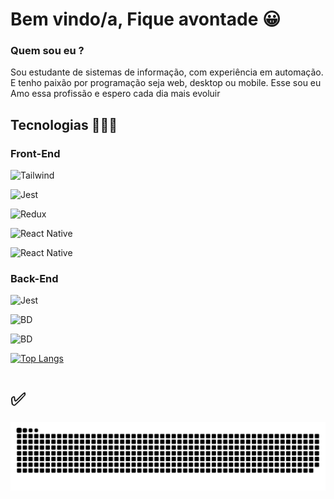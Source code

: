 
  <h1>Bem vindo/a, Fique avontade 😀</h1> 
  
  <h3>Quem sou eu ?</h3>
  
  <p> Sou estudante de sistemas de informação, com experiência em automação. E tenho paixão por programação seja web, desktop ou mobile. Esse sou eu Amo essa profissão e espero cada dia mais evoluir</p>


<h2>Tecnologias 🧑‍💻✅</h2>
  <h3>Front-End</h3>
<div style="display:inline_block;">   
  
  ![Tailwind](https://img.shields.io/badge/Tailwind_CSS-38B2AC?style=for-the-badge&logo=tailwind-css&logoColor=white)
  
  ![Jest](https://img.shields.io/badge/Jest-323330?style=for-the-badge&logo=Jest&logoColor=white)
  
  ![Redux]( https://img.shields.io/badge/Redux-593D88?style=for-the-badge&logo=redux&logoColor=white)
  
  ![React Native](https://img.shields.io/badge/React_Native-20232A?style=for-the-badge&logo=react&logoColor=61DAF)
  
  ![React Native](https://img.shields.io/badge/React-20232A?style=for-the-badge&logo=react&logoColor=61DAFB)
  
</div>
 <h3>Back-End</h3>
<div style="display:inline_block;"> 
  
  ![Jest](https://img.shields.io/badge/Jest-323330?style=for-the-badge&logo=Jest&logoColor=white)
  
  ![BD](https://img.shields.io/badge/PostgreSQL-316192?style=for-the-badge&logo=postgresql&logoColor=white)
  
  ![BD](https://img.shields.io/badge/Express.js-404D59?style=for-the-badge)
  

</div>
  
  
  
  [![Top Langs](https://github-readme-stats.vercel.app/api/top-langs/?username=devmateusborges&layout=compact)](https://github.com/devmateusborges/github-readme-stats)
  
  
  
  <h1>✅</h1>
  
  ![Snake animation](https://github.com/Spekytro15/Spekytro15/blob/output/github-contribution-grid-snake.svg)
 
  
